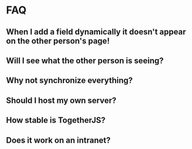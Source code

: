 # FAQ

## When I add a field dynamically it doesn't appear on the other person's page!

## Will I see what the other person is seeing?

## Why not synchronize everything?

## Should I host my own server?

## How stable is TogetherJS?

## Does it work on an intranet?
